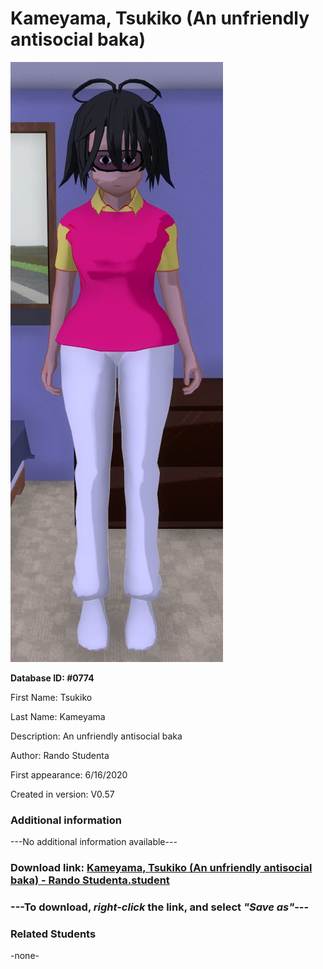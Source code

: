 # Kameyama, Tsukiko (An unfriendly antisocial baka)

<img src="../../Files/Images/Kameyama, Tsukiko (An unfriendly antisocial baka).png" title="Kameyama, Tsukiko (An unfriendly antisocial baka) - Rando Studenta">

**Database ID: #0774**

First Name: Tsukiko

Last Name: Kameyama

Description: An unfriendly antisocial baka

Author: Rando Studenta

First appearance: 6/16/2020

Created in version: V0.57

### Additional information

---No additional information available---

### Download link: <a href="https://raw.githubusercontent.com/Arbiter1223/Daigaku-Gurashi-Custom-Students/master/Files/Student%20Files/Kameyama%2C%20Tsukiko%20(An%20unfriendly%20antisocial%20baka)%20-%20Rando%20Studenta.student">Kameyama, Tsukiko (An unfriendly antisocial baka) - Rando Studenta.student</a>

### ---**To download, _right-click_ the link, and select _"Save as"_**---

### Related Students

-none-

